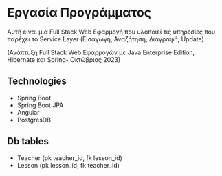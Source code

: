 # Εργασία Προγράμματος
Αυτή είναι μία Full Stack Web Εφαρμογή που υλοποιεί τις υπηρεσίες που παρέχει το Service Layer (Εισαγωγή, Αναζήτηση, Διαγραφή, Update)

(Ανάπτυξη Full Stack Web Εφαρμογών με Java Enterprise Edition, Hibernate και Spring- Οκτώβριος 2023)

## Technologies
- Spring Boot
- Spring Boot JPA
- Angular
- PostgresDB

## Db tables
- Teacher (pk teacher_id, fk lesson_id)
- Lesson (pk lesson_id, fk teacher_id)
